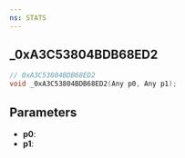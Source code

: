 ```yaml
---
ns: STATS
---
```

## _0xA3C53804BDB68ED2

```c
// 0xA3C53804BDB68ED2
void _0xA3C53804BDB68ED2(Any p0, Any p1);
```


## Parameters
* **p0**: 
* **p1**: 

